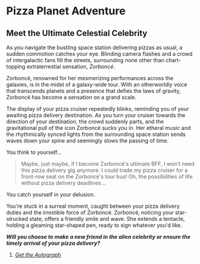 # Pizza Planet Adventure
## Meet the Ultimate Celestial Celebrity

As you navigate the bustling space station delivering pizzas as usual, a sudden commotion catches your eye. Blinding camera flashes and a crowd of intergalactic fans fill the streets, surrounding none other than chart-topping extraterrestial sensation, *Zorboncé*.

Zorboncé, renowned for her mesmerizing performances across the galaxies, is in the midst of a galaxy-wide tour. With an otherworldly voice that transcends planets and a presence that defies the laws of gravity, Zorboncé has become a sensation on a grand scale.

The display of your pizza cruiser repeatedly blinks, reminding you of your awaiting pizza delivery destination. As you turn your cruiser towards the direction of your destination, the crowd suddenly parts, and the gravitational pull of the icon Zorboncé sucks you in. Her etheral music and the rhythmically synced lights from the surrounding space station sends waves down your spine and seemingly slows the passing of time.

You think to yourself...

> Maybe, just maybe, if I become Zorboncé's ultimate BFF, I won't need this pizza delivery gig anymore. I could trade my pizza cruiser for a front-row seat on the Zorboncé's tour bus! Oh, the possibilities of life without pizza delivery deadlines...

You catch yourself in your delusion. 

You're stuck in a surreal moment, caught between your pizza delivery duties and the irrestible force of Zorboncé. Zorboncé, noticing your star-strucked state, offers a friendly smile and wave. She extends a tentacle, holding a gleaming star-shaped pen, ready to sign whatever you'd like.

**_Will you choose to make a new friend in the alien celebrity or ensure the timely arrival of your pizza delivery?_**

1. *[Get the Autograph](./get_autograph.md)*
